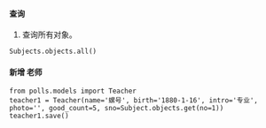 


#### 查询

1. 查询所有对象。

```Shell
Subjects.objects.all()
```

#### 新增 老师

```shell
from polls.models import Teacher
teacher1 = Teacher(name='螺号', birth='1880-1-16', intro='专业', photo='', good_count=5, sno=Subject.objects.get(no=1))
teacher1.save()

```
